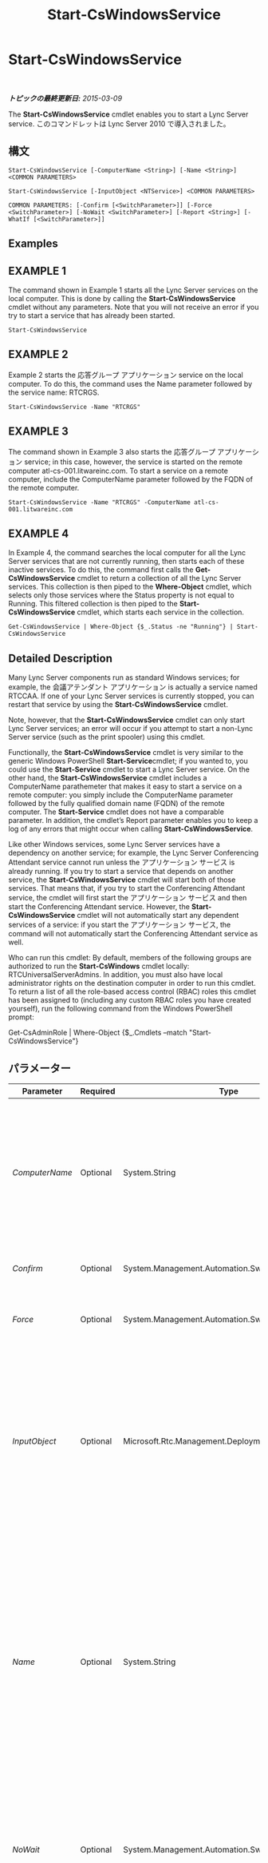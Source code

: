 ﻿---
title: Start-CsWindowsService
TOCTitle: Start-CsWindowsService
ms:assetid: 7491b91f-d342-4f9a-878b-d20b35294a9c
ms:mtpsurl: https://technet.microsoft.com/ja-jp/library/Gg398561(v=OCS.15)
ms:contentKeyID: 48272528
ms.date: 05/19/2016
mtps_version: v=OCS.15
ms.translationtype: HT
---

# Start-CsWindowsService

 

_**トピックの最終更新日:** 2015-03-09_

The **Start-CsWindowsService** cmdlet enables you to start a Lync Server service. このコマンドレットは Lync Server 2010 で導入されました。

## 構文

    Start-CsWindowsService [-ComputerName <String>] [-Name <String>] <COMMON PARAMETERS>

    Start-CsWindowsService [-InputObject <NTService>] <COMMON PARAMETERS>

    COMMON PARAMETERS: [-Confirm [<SwitchParameter>]] [-Force <SwitchParameter>] [-NoWait <SwitchParameter>] [-Report <String>] [-WhatIf [<SwitchParameter>]]

## Examples

## EXAMPLE 1

The command shown in Example 1 starts all the Lync Server services on the local computer. This is done by calling the **Start-CsWindowsService** cmdlet without any parameters. Note that you will not receive an error if you try to start a service that has already been started.

    Start-CsWindowsService

## EXAMPLE 2

Example 2 starts the 応答グループ アプリケーション service on the local computer. To do this, the command uses the Name parameter followed by the service name: RTCRGS.

    Start-CsWindowsService -Name "RTCRGS"

## EXAMPLE 3

The command shown in Example 3 also starts the 応答グループ アプリケーション service; in this case, however, the service is started on the remote computer atl-cs-001.litwareinc.com. To start a service on a remote computer, include the ComputerName parameter followed by the FQDN of the remote computer.

    Start-CsWindowsService -Name "RTCRGS" -ComputerName atl-cs-001.litwareinc.com

## EXAMPLE 4

In Example 4, the command searches the local computer for all the Lync Server services that are not currently running, then starts each of these inactive services. To do this, the command first calls the **Get-CsWindowsService** cmdlet to return a collection of all the Lync Server services. This collection is then piped to the **Where-Object** cmdlet, which selects only those services where the Status property is not equal to Running. This filtered collection is then piped to the **Start-CsWindowsService** cmdlet, which starts each service in the collection.

    Get-CsWindowsService | Where-Object {$_.Status -ne "Running"} | Start-CsWindowsService

## Detailed Description

Many Lync Server components run as standard Windows services; for example, the 会議アテンダント アプリケーション is actually a service named RTCCAA. If one of your Lync Server services is currently stopped, you can restart that service by using the **Start-CsWindowsService** cmdlet.

Note, however, that the **Start-CsWindowsService** cmdlet can only start Lync Server services; an error will occur if you attempt to start a non-Lync Server service (such as the print spooler) using this cmdlet.

Functionally, the **Start-CsWindowsService** cmdlet is very similar to the generic Windows PowerShell **Start-Service**cmdlet; if you wanted to, you could use the **Start-Service** cmdlet to start a Lync Server service. On the other hand, the **Start-CsWindowsService** cmdlet includes a ComputerName parathemeter that makes it easy to start a service on a remote computer: you simply include the ComputerName parameter followed by the fully qualified domain name (FQDN) of the remote computer. The **Start-Service** cmdlet does not have a comparable parameter. In addition, the cmdlet’s Report parameter enables you to keep a log of any errors that might occur when calling **Start-CsWindowsService**.

Like other Windows services, some Lync Server services have a dependency on another service; for example, the Lync Server Conferencing Attendant service cannot run unless the アプリケーション サービス is already running. If you try to start a service that depends on another service, the **Start-CsWindowsService** cmdlet will start both of those services. That means that, if you try to start the Conferencing Attendant service, the cmdlet will first start the アプリケーション サービス and then start the Conferencing Attendant service. However, the **Start-CsWindowsService** cmdlet will not automatically start any dependent services of a service: if you start the アプリケーション サービス, the command will not automatically start the Conferencing Attendant service as well.

Who can run this cmdlet: By default, members of the following groups are authorized to run the **Start-CsWindows** cmdlet locally: RTCUniversalServerAdmins. In addition, you must also have local administrator rights on the destination computer in order to run this cmdlet. To return a list of all the role-based access control (RBAC) roles this cmdlet has been assigned to (including any custom RBAC roles you have created yourself), run the following command from the Windows PowerShell prompt:

Get-CsAdminRole | Where-Object {$\_.Cmdlets –match "Start-CsWindowsService"}

## パラメーター


<table>
<colgroup>
<col style="width: 25%" />
<col style="width: 25%" />
<col style="width: 25%" />
<col style="width: 25%" />
</colgroup>
<thead>
<tr class="header">
<th>Parameter</th>
<th>Required</th>
<th>Type</th>
<th>Description</th>
</tr>
</thead>
<tbody>
<tr class="odd">
<td><p><em>ComputerName</em></p></td>
<td><p>Optional</p></td>
<td><p>System.String</p></td>
<td><p>Name of the remote computer hosting the service to be started; if this parameter is not included, then the <strong>Start-CsWindowsService</strong> cmdlet will start the specified service (or services) on the local computer. The remote computer should be referenced using its FQDN; for example, atl-cs-001.litwareinc.com.</p></td>
</tr>
<tr class="even">
<td><p><em>Confirm</em></p></td>
<td><p>Optional</p></td>
<td><p>System.Management.Automation.SwitchParameter</p></td>
<td><p>コマンドの実行前に確認メッセージが表示されます。</p></td>
</tr>
<tr class="odd">
<td><p><em>Force</em></p></td>
<td><p>Optional</p></td>
<td><p>System.Management.Automation.SwitchParameter</p></td>
<td><p>Suppresses the display of any non-fatal error message that might occur when running the command.</p></td>
</tr>
<tr class="even">
<td><p><em>InputObject</em></p></td>
<td><p>Optional</p></td>
<td><p>Microsoft.Rtc.Management.Deployment.Core.NTService</p></td>
<td><p>Enables you to start a service using an object reference rather than a service name. For example, if you use the <strong>Get-CsWindowsService</strong> cmdlet to return information about a service, and if you store the returned object in a variable named $x, you can then start the service using this command:</p>
<p>$x = Get-CsWindowsService -Name &quot;RTCCPS&quot;</p>
<p>Start-CsWindowsService -InputObject $x.Name</p></td>
</tr>
<tr class="odd">
<td><p><em>Name</em></p></td>
<td><p>Optional</p></td>
<td><p>System.String</p></td>
<td><p>Name of the Lync Server service you want to start. Note that you must use the service name (for example, RTCCAA) and not the service display name. You can only pass a single service name to the Name parameter, and you cannot use wildcards in the service name. Service names can be retrieved using the <strong>Get-CsWindowsService</strong> cmdlet.</p>
<p>Keep in mind that the <strong>Start-CsWindowsService</strong> cmdlet can only start Lync Server services; you cannot use this cmdlet to start other Windows services. For those services, you might be able to use the Windows PowerShell <strong>Start-Service</strong> cmdlet.</p></td>
</tr>
<tr class="even">
<td><p><em>NoWait</em></p></td>
<td><p>Optional</p></td>
<td><p>System.Management.Automation.SwitchParameter</p></td>
<td><p>When present, causes the command to run and then immediately return control to the Windows PowerShell prompt. If not present, control will not be returned until the command has completed and a status report has been written to the screen.</p></td>
</tr>
<tr class="odd">
<td><p><em>Report</em></p></td>
<td><p>Optional</p></td>
<td><p>System.String</p></td>
<td><p>Path to an HTML file where error information can be stored. If this parameter is included, any errors that occur during the running of this cmdlet will be logged to the specified file (for example, C:\Logs\Service_report.html).</p></td>
</tr>
<tr class="even">
<td><p><em>WhatIf</em></p></td>
<td><p>Optional</p></td>
<td><p>System.Management.Automation.SwitchParameter</p></td>
<td><p>実際にコマンドを実行しなくてもコマンドの実行結果がわかります。</p></td>
</tr>
</tbody>
</table>


## Input Types

Microsoft.Rtc.Management.Deployment.Core.NTService object. The **Start-CsWindowsService** cmdlet accepts pipelined instances of the Windows service object.

## Return Types

None. Instead, the **Start-CsWindowsService** cmdlet starts instances of the Microsoft.Rtc.Management.Deployment.Core.NTService object.

## 関連項目

#### その他のリソース

[Get-CsWindowsService](get-cswindowsservice.md)  
[Stop-CsWindowsService](stop-cswindowsservice.md)

